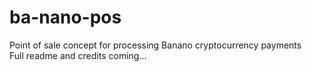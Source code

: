 # ba-nano-pos
Point of sale concept for processing Banano cryptocurrency payments  
Full readme and credits coming...

